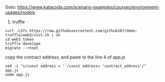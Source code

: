 Goto: https://www.katacoda.com/scenario-examples/courses/environment-usages/nodejs

1. truffle
```
curl -LSfs https://raw.githubusercontent.com/github167/demo-truffle/web3/init.sh | sh
cd web3_token
truffle develope
migrate --reset

```
copy the contract address, and paste to the line 4 of app.js
```
sed -i "s/const address = ''/const address= 'contract_address'/" app.js
node app.js
```
